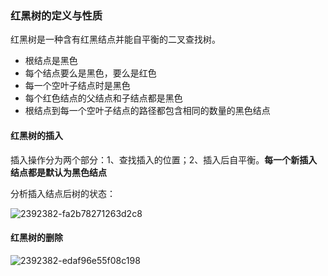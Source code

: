 ### 红黑树的定义与性质

红黑树是一种含有红黑结点并能自平衡的二叉查找树。

-   根结点是黑色
-   每个结点要么是黑色，要么是红色
-   每一个空叶子结点时是黑色
-   每个红色结点的父结点和子结点都是黑色
-   根结点到每一个空叶子结点的路径都包含相同的数量的黑色结点

#### 红黑树的插入

插入操作分为两个部分：1、查找插入的位置；2、插入后自平衡。**每一个新插入结点都是默认为黑色结点**

分析插入结点后树的状态：

![2392382-fa2b78271263d2c8](http://typora-tests.oss-cn-chengdu.aliyuncs.com/img/2392382-fa2b78271263d2c8.webp)

#### 红黑树的删除

![2392382-edaf96e55f08c198](http://typora-tests.oss-cn-chengdu.aliyuncs.com/img/2392382-edaf96e55f08c198.png)